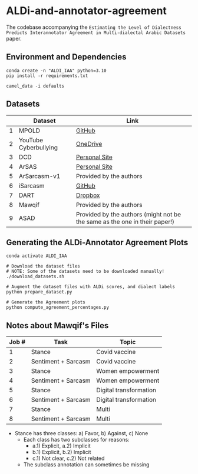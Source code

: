 # ALDi-and-annotator-agreement

The codebase accompanying the `Estimating the Level of Dialectness Predicts Interannotator Agreement in Multi-dialectal Arabic Datasets` paper.

## Environment and Dependencies
```
conda create -n "ALDI_IAA" python=3.10
pip install -r requirements.txt

camel_data -i defaults
```

## Datasets
|| Dataset  | Link  |
|---|---|---|
1| MPOLD | [GitHub](https://github.com/shammur/Arabic-Offensive-Multi-Platform-SocialMedia-Comment-Dataset/raw/master/data/Arabic_offensive_comment_detection_annotation_4000_selected.xlsx)  |
2| YouTube Cyberbullying  | [OneDrive](https://onedrive.live.com/?authkey=%21ACDXj%5FZNcZPqzy0&cid=6EF6951FBF8217F9&id=6EF6951FBF8217F9%21110&parId=6EF6951FBF8217F9%21105&o=OneUp) |
3| DCD | [Personal Site](http://alt.qcri.org/~hmubarak/offensive/AJCommentsClassification-CF.xlsx) |
4| ArSAS| [Personal Site](https://homepages.inf.ed.ac.uk/wmagdy/Resources/ArSAS.zip) |
5| ArSarcasm-v1 | Provided by the authors |
6| iSarcasm | [GitHub](https://raw.githubusercontent.com/iabufarha/arabic-dialect-familiarity/main/dialect_familiarity_sarcasm.csv)|
7| DART | [Dropbox](https://www.dropbox.com/s/jslg6fzxeu47flu/DART.zip?dl=0) |
8| Mawqif | Provided by the authors |
9| ASAD | Provided by the authors (might not be the same as the one in their paper!) |

## Generating the ALDi-Annotator Agreement Plots
```
conda activate ALDI_IAA

# Download the dataset files
# NOTE: Some of the datasets need to be downloaded manually!
./download_datasets.sh

# Augment the dataset files with ALDi scores, and dialect labels
python prepare_dataset.py

# Generate the Agreement plots
python compute_agreement_percentages.py
```

## Notes about Mawqif's Files
|   Job #  |   Task                 |   Topic                   |
|----------|------------------------|---------------------------|
|   1      |   Stance               |   Covid vaccine           |
|   2      |   Sentiment + Sarcasm  |   Covid vaccine           |
|   3      |   Stance               |   Women empowerment       |
|   4      |   Sentiment + Sarcasm  |   Women empowerment       |
|   5      |   Stance               |   Digital transformation  |
|   6      |   Sentiment + Sarcasm  |   Digital transformation  |
|   7      |   Stance               |   Multi                   |
|   8      |   Sentiment + Sarcasm  |   Multi                   |

- Stance has three classes: a) Favor, b) Against, c) None
    - Each class has two subclasses for reasons:
        - a.1) Explicit, a.2) Implicit
        - b.1) Explicit, b.2) Implicit
        - c.1) Not clear, c.2) Not related
    - The subclass annotation can sometimes be missing
